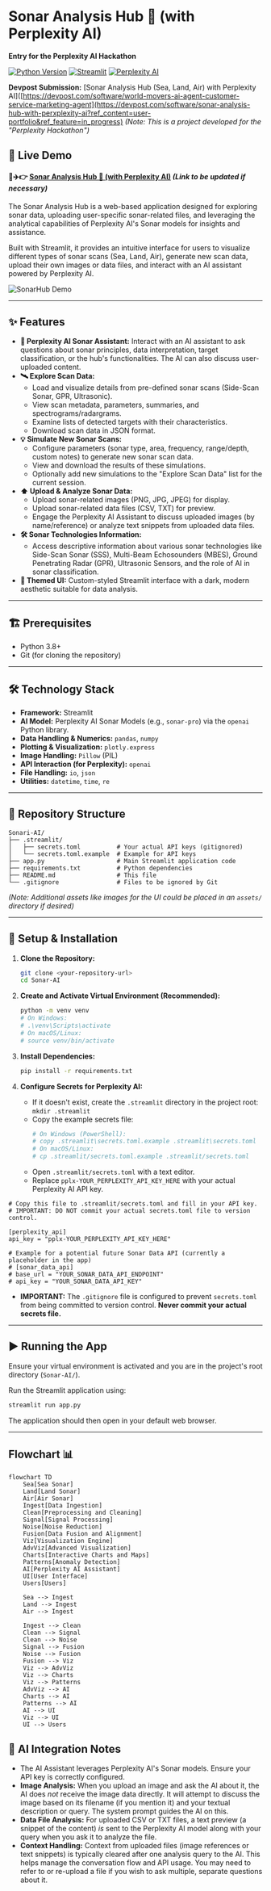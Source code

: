 # Sonar Analysis Hub 📡 (with Perplexity AI)

**Entry for the Perplexity AI Hackathon**

[![Python Version](https://img.shields.io/badge/python-3.11%2B-blue.svg)](https://www.python.org/)
[![Streamlit](https://img.shields.io/badge/Streamlit-Framework-orange.svg)](https://streamlit.io)
[![Perplexity AI](https://img.shields.io/badge/AI-Perplexity%20Sonar-9cf.svg)](https://perplexity.ai)
<!-- Add other badges if relevant (e.g., License: MIT) -->
**Devpost Submission:** [Sonar Analysis Hub (Sea, Land, Air) with Perplexity AI]([https://devpost.com/software/world-movers-ai-agent-customer-service-marketing-agent](https://devpost.com/software/sonar-analysis-hub-with-perxplexity-ai?ref_content=user-portfolio&ref_feature=in_progress)
*(Note: This is a project developed for the "Perplexity Hackathon")*

## 🚀 Live Demo

#### 🤖✈️👉 **[Sonar Analysis Hub 📡 (with Perplexity AI)](https://sonair.streamlit.app/)** *(Link to be updated if necessary)*

The Sonar Analysis Hub is a web-based application designed for exploring  sonar data, uploading user-specific sonar-related files, and leveraging the analytical capabilities of Perplexity AI's Sonar models for insights and assistance.

Built with Streamlit, it provides an intuitive interface for users to visualize different types of  sonar scans (Sea, Land, Air), generate new scan data, upload their own images or data files, and interact with an AI assistant powered by Perplexity AI.

![SonarHub Demo](https://raw.githubusercontent.com/MiChaelinzo/Sonar-AI/d22d856a5e2b7ce96c7b05aca09df0cf10da3558/assets/sonarhub.gif)

---

## ✨ Features

*   **🤖 Perplexity AI Sonar Assistant:** Interact with an AI assistant to ask questions about sonar principles, data interpretation, target classification, or the hub's functionalities. The AI can also discuss user-uploaded content.
*   **🛰️ Explore  Scan Data:**
    *   Load and visualize details from pre-defined sonar scans (Side-Scan Sonar, GPR, Ultrasonic).
    *   View scan metadata, parameters, summaries, and  spectrograms/radargrams.
    *   Examine lists of detected targets with their characteristics.
    *   Download scan data in JSON format.
*   **💡 Simulate New Sonar Scans:**
    *   Configure parameters (sonar type, area, frequency, range/depth, custom notes) to generate new  sonar scan data.
    *   View and download the results of these simulations.
    *   Optionally add new simulations to the "Explore Scan Data" list for the current session.
*   **⬆️ Upload & Analyze Sonar Data:**
    *   Upload sonar-related images (PNG, JPG, JPEG) for display.
    *   Upload sonar-related data files (CSV, TXT) for preview.
    *   Engage the Perplexity AI Assistant to discuss uploaded images (by name/reference) or analyze text snippets from uploaded data files.
*   **🛠️ Sonar Technologies Information:**
    *   Access descriptive information about various sonar technologies like Side-Scan Sonar (SSS), Multi-Beam Echosounders (MBES), Ground Penetrating Radar (GPR), Ultrasonic Sensors, and the role of AI in sonar classification.
*   **🎨 Themed UI:** Custom-styled Streamlit interface with a dark, modern aesthetic suitable for data analysis.

---

## 🏗️ Prerequisites

*   Python 3.8+
*   Git (for cloning the repository)

---

## 🛠️ Technology Stack

*   **Framework:** Streamlit
*   **AI Model:** Perplexity AI Sonar Models (e.g., `sonar-pro`) via the `openai` Python library.
*   **Data Handling & Numerics:** `pandas`, `numpy`
*   **Plotting & Visualization:** `plotly.express`
*   **Image Handling:** `Pillow` (PIL)
*   **API Interaction (for Perplexity):** `openai`
*   **File Handling:** `io`, `json`
*   **Utilities:** `datetime`, `time`, `re`

---

## 📃 Repository Structure

```
Sonari-AI/
├── .streamlit/
│   ├── secrets.toml          # Your actual API keys (gitignored)
│   └── secrets.toml.example  # Example for API keys
├── app.py                    # Main Streamlit application code
├── requirements.txt          # Python dependencies
├── README.md                 # This file
└── .gitignore                # Files to be ignored by Git
```
*(Note: Additional assets like images for the UI could be placed in an `assets/` directory if desired)*

---

## 🚀 Setup & Installation

1.  **Clone the Repository:**
    ```bash
    git clone <your-repository-url>
    cd Sonar-AI
    ```

2.  **Create and Activate Virtual Environment (Recommended):**
    ```bash
    python -m venv venv
    # On Windows:
    # .\venv\Scripts\activate
    # On macOS/Linux:
    # source venv/bin/activate
    ```

3.  **Install Dependencies:**
    ```bash
    pip install -r requirements.txt
    ```

4.  **Configure Secrets for Perplexity AI:**
    *   If it doesn't exist, create the `.streamlit` directory in the project root: `mkdir .streamlit`
    *   Copy the example secrets file:
        ```bash
        # On Windows (PowerShell):
        # copy .streamlit\secrets.toml.example .streamlit\secrets.toml
        # On macOS/Linux:
        # cp .streamlit/secrets.toml.example .streamlit/secrets.toml
        ```
    *   Open `.streamlit/secrets.toml` with a text editor.
    *   Replace `pplx-YOUR_PERPLEXITY_API_KEY_HERE` with your actual Perplexity AI API key.
```
# Copy this file to .streamlit/secrets.toml and fill in your API key.
# IMPORTANT: DO NOT commit your actual secrets.toml file to version control.

[perplexity_api]
api_key = "pplx-YOUR_PERPLEXITY_API_KEY_HERE"

# Example for a potential future Sonar Data API (currently a placeholder in the app)
# [sonar_data_api]
# base_url = "YOUR_SONAR_DATA_API_ENDPOINT"
# api_key = "YOUR_SONAR_DATA_API_KEY"
```
*   **IMPORTANT:** The `.gitignore` file is configured to prevent `secrets.toml` from being committed to version control. **Never commit your actual secrets file.**

---

## ▶️ Running the App

Ensure your virtual environment is activated and you are in the project's root directory (`Sonar-AI/`).

Run the Streamlit application using:

```bash
streamlit run app.py
```

The application should then open in your default web browser.

---

## Flowchart 📊
```mermaid
flowchart TD
    Sea[Sea Sonar]
    Land[Land Sonar]
    Air[Air Sonar]
    Ingest[Data Ingestion]
    Clean[Preprocessing and Cleaning]
    Signal[Signal Processing]
    Noise[Noise Reduction]
    Fusion[Data Fusion and Alignment]
    Viz[Visualization Engine]
    AdvViz[Advanced Visualization]
    Charts[Interactive Charts and Maps]
    Patterns[Anomaly Detection]
    AI[Perplexity AI Assistant]
    UI[User Interface]
    Users[Users]

    Sea --> Ingest
    Land --> Ingest
    Air --> Ingest

    Ingest --> Clean
    Clean --> Signal
    Clean --> Noise
    Signal --> Fusion
    Noise --> Fusion
    Fusion --> Viz
    Viz --> AdvViz
    Viz --> Charts
    Viz --> Patterns
    AdvViz --> AI
    Charts --> AI
    Patterns --> AI
    AI --> UI
    Viz --> UI
    UI --> Users
```

## 🤖 AI Integration Notes

*   The AI Assistant leverages Perplexity AI's Sonar models. Ensure your API key is correctly configured.
*   **Image Analysis:** When you upload an image and ask the AI about it, the AI does *not* receive the image data directly. It will attempt to discuss the image based on its filename (if you mention it) and your textual description or query. The system prompt guides the AI on this.
*   **Data File Analysis:** For uploaded CSV or TXT files, a text preview (a snippet of the content) *is* sent to the Perplexity AI model along with your query when you ask it to analyze the file.
*   **Context Handling:** Context from uploaded files (image references or text snippets) is typically cleared after one analysis query to the AI. This helps manage the conversation flow and API usage. You may need to refer to or re-upload a file if you wish to ask multiple, separate questions about it.
```
